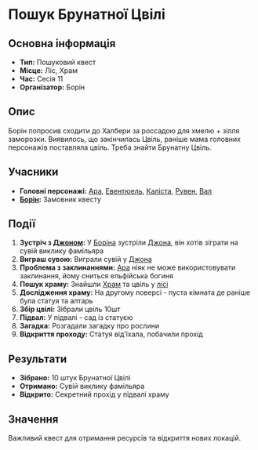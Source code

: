 # Пошук Брунатної Цвілі

## Основна інформація
- **Тип:** Пошуковий квест
- **Місце:** Ліс, Храм
- **Час:** Сесія 11
- **Організатор:** Борін

## Опис
Борін попросив сходити до Халбери за россадою для хмелю + зілля заморозки. Виявилось, що закінчилась Цвіль, раніше мама головних персонажів поставляла цвіль. Треба знайти Брунатну Цвіль.

## Учасники
- **Головні персонажі:** [Ара](Ара.md), [Евентюель](Евентюель.md), [Каліста](Каліста.md), [Рувен](Рувен.md), [Вал](Вал.md)
- **[Борін](Борін.md):** Замовник квесту

## Події
1. **Зустріч з [Джоном](Джон.md):** У [Боріна](Борін.md) зустріли [Джона](Джон.md), він хотів зіграти на сувій виклику фамільяра
2. **Виграш сувою:** Виграли сувій у [Джона](Джон.md)
3. **Проблема з заклинаннями:** [Ара](Ара.md) ніяк не може використовувати заклинання, йому сниться ельфійська богиня
4. **Пошук храму:** Знайшли [Храм](Храм.md) та цвіль у [лісі](Ліс.md)
5. **Дослідження храму:** На другому поверсі - пуста кімната де раніше була статуя та алтарь
6. **Збір цвілі:** Зібрали цвіль 10шт
7. **Підвал:** У підвалі - сад із статуєю
8. **Загадка:** Розгадали загадку про рослини
9. **Відкриття проходу:** Статуя від'їхала, побачили прохід

## Результати
- **Зібрано:** 10 штук Брунатної Цвілі
- **Отримано:** Сувій виклику фамільяра
- **Відкрито:** Секретний прохід у підвалі храму

## Значення
Важливий квест для отримання ресурсів та відкриття нових локацій.
